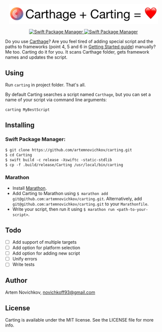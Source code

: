 <p align="center">
<img src="Logo.png" width="480" max-width="90%" alt="Marathon" />
</p>

<p align="center">
  <a href="https://swift.org/package-manager">
    <img src="https://img.shields.io/badge/spm-compatible-brightgreen.svg?style=flat" alt="Swift Package Manager" />
  </a>
  <a href="https://swift.org/package-manager">
    <img src="https://img.shields.io/badge/marathon-compatible-brightgreen.svg?style=flat" alt="Swift Package Manager" />
  </a>
</p>

Do you use [Carthage](https://github.com/Carthage/Carthage)? Are you feel tired of adding special script and the paths to frameworks (point 4, 5 and 6 in [Getting Started guide](https://github.com/Carthage/Carthage#getting-started)) manually? Me too. Carting do it for you. It scans Carthage folder, gets framework names and updates the script.

## Using

Run `carting` in project folder. That's all.

By default Carting searches a script named `Carthage`, but you can set a name of your script via command line arguments:

`carting MyBestScript`

## Installing

### Swift Package Manager:

```
$ git clone https://github.com/artemnovichkov/carting.git
$ cd Carting
$ swift build -c release -Xswiftc -static-stdlib
$ cp -f .build/release/Carting /usr/local/bin/carting
```
### Marathon

- Install [Marathon](https://github.com/johnsundell/marathon#installing).
- Add Carting to Marathon using `$ marathon add git@github.com:artemnovichkov/carting.git`. Alternatively, add `git@github.com:artemnovichkov/carting.git` to your `Marathonfile`.
- Write your script, then run it using `$ marathon run <path-to-your-script>`.

## Todo
 - [ ] Add support of multiple targets
 - [ ] Add option for platform selection
 - [ ] Add option for adding new script
 - [ ] Unify errors
 - [ ] Write tests

## Author

Artem Novichkov, novichkoff93@gmail.com

## License

Carting is available under the MIT license. See the LICENSE file for more info.

